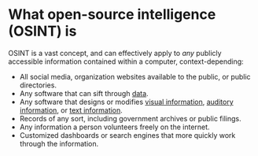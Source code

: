 
# What open-source intelligence (OSINT) is

OSINT is a vast concept, and can effectively apply to *any* publicly accessible information contained within a computer, context-depending:

- All social media, organization websites available to the public, or public directories.
- Any software that can sift through [data](database.md).
- Any software that designs or modifies [visual information](engineering-graphics.md), [auditory information](computers-speakersmic.md), or [text information](computers-ocr.md).
- Records of any sort, including government archives or public filings.
- Any information a person volunteers freely on the internet.
- Customized dashboards or search engines that more quickly work through the information.
